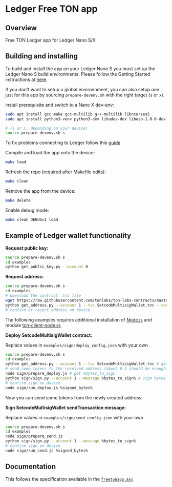 # Ledger Free TON app

## Overview
Free TON Ledger app for Ledger Nano S/X

## Building and installing
To build and install the app on your Ledger Nano S you must set up the Ledger Nano S build environments. Please follow the Getting Started instructions at [here](https://ledger.readthedocs.io/en/latest/userspace/getting_started.html).

If you don't want to setup a global environnment, you can also setup one just for this app by sourcing `prepare-devenv.sh` with the right target (`s` or `x`).

install prerequisite and switch to a Nano X dev-env:

```bash
sudo apt install gcc make gcc-multilib g++-multilib libncurses5
sudo apt install python3-venv python3-dev libudev-dev libusb-1.0-0-dev

# (s or x, depending on your device)
source prepare-devenv.sh s 
```

To fix problems connecting to Ledger follow this [guide](https://support.ledger.com/hc/en-us/articles/115005165269-Fix-connection-issues)

Compile and load the app onto the device:
```bash
make load
```

Refresh the repo (required after Makefile edits):
```bash
make clean
```

Remove the app from the device:
```bash
make delete
```

Enable debug mode:
```bash
make clean DEBUG=1 load
```

## Example of Ledger wallet functionality

**Request public key:**
```bash
source prepare-devenv.sh s
cd examples
python get_public_key.py --account 0
```

**Request address:**
```bash
source prepare-devenv.sh s
cd examples
# download the contract .tvc file
wget https://raw.githubusercontent.com/tonlabs/ton-labs-contracts/master/solidity/setcodemultisig/SetcodeMultisigWallet.tvc
python get_address.py --account 1 --tvc SetcodeMultisigWallet.tvc --confirm
# confirm or reject address on device
```

The following examples requires additional installation of [Node.js](https://github.com/nodesource/distributions/blob/master/README.md#installation-instructions) and module [ton-client-node-js](https://www.npmjs.com/package/ton-client-node-js)

**Deploy SetcodeMultisigWallet contract:**

Replace values in `examples/sign/deploy_config.json` with your own
```bash
source prepare-devenv.sh s
cd examples
python get_address.py --account 1 --tvc SetcodeMultisigWallet.tvc # get future address of the contract
# send some tokens to the received address (about 0.5 should be enough)
node sign/prepare_deploy.js # get %bytes_to_sign
python sign/sign.py --account 1 --message %bytes_to_sign% # sign bytes on device
# confirm sign on device
node sign/run_deploy.js %signed_bytes%
```
Now you can send some tokens from the newly created address

**Sign SetcodeMultisigWallet sendTransaction message:**

Replace values in `examples/sign/send_config.json` with your own
```bash
source prepare-devenv.sh s
cd examples
node sign/prepare_send.js 
python sign/sign.py --account 1 --message %bytes_to_sign%
# confirm sign on device
node sign/run_send.js %signed_bytes%
```

## Documentation
This follows the specification available in the [`freetonapp.asc`](https://github.com/play-ton/ledger-app-freeton/blob/master/doc/freetonapp.asc)

